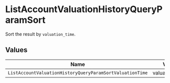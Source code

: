 # ListAccountValuationHistoryQueryParamSort

Sort the result by `valuation_time`.


## Values

| Name                                                     | Value                                                    |
| -------------------------------------------------------- | -------------------------------------------------------- |
| `ListAccountValuationHistoryQueryParamSortValuationTime` | valuation_time                                           |